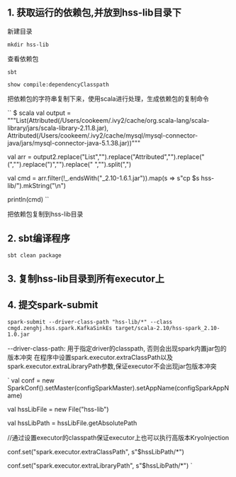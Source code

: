 ## 1. 获取运行的依赖包,并放到hss-lib目录下
新建目录

``mkdir hss-lib``

查看依赖包

``sbt``

``show compile:dependencyClasspath``

把依赖包的字符串复制下来，使用scala进行处理，生成依赖包的复制命令

``
$ scala
val output = """List(Attributed(/Users/cookeem/.ivy2/cache/org.scala-lang/scala-library/jars/scala-library-2.11.8.jar), Attributed(/Users/cookeem/.ivy2/cache/mysql/mysql-connector-java/jars/mysql-connector-java-5.1.38.jar))"""

val arr = output2.replace("List","").replace("Attributed","").replace("(","").replace(")","").replace(" ","").split(",")

val cmd = arr.filter(!_.endsWith("_2.10-1.6.1.jar")).map(s => s"cp $s hss-lib/").mkString("\n")

println(cmd)
``

把依赖包复制到hss-lib目录

## 2. sbt编译程序

``sbt clean package``


## 3. 复制hss-lib目录到所有executor上

## 4. 提交spark-submit

``spark-submit --driver-class-path "hss-lib/*" --class cmgd.zenghj.hss.spark.KafkaSinkEs target/scala-2.10/hss-spark_2.10-1.0.jar``

--driver-class-path: 用于指定driver的classpath, 否则会出现spark内置jar包的版本冲突
在程序中设置spark.executor.extraClassPath以及spark.executor.extraLibraryPath参数,保证executor不会出现jar包版本冲突

`
  val conf = new SparkConf().setMaster(configSparkMaster).setAppName(configSparkAppName)
  
  val hssLibFile = new File("hss-lib")
  
  val hssLibPath = hssLibFile.getAbsolutePath
  
  //通过设置executor的classpath保证executor上也可以执行高版本KryoInjection
  
  conf.set("spark.executor.extraClassPath", s"$hssLibPath/*")
  
  conf.set("spark.executor.extraLibraryPath", s"$hssLibPath/*")
`  
